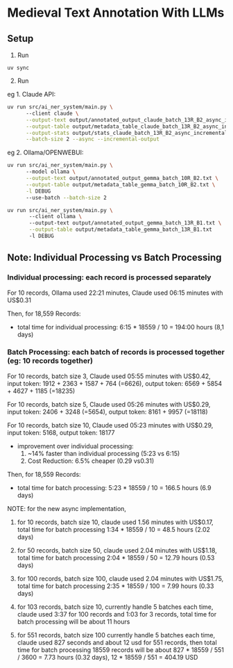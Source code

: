 # Medieval Text Annotation With LLMs

## Setup

1. Run 

`uv sync`

2. Run 

eg 1. Claude API:

```Bash
uv run src/ai_ner_system/main.py \ 
      --client claude \
      --output-text output/annotated_output_claude_batch_13R_B2_async_incremental.txt \
      --output-table output/metadata_table_claude_batch_13R_B2_async_incremental.txt \
      --output-stats output/stats_claude_batch_13R_B2_async_incremental.txt \
      --batch-size 2 --async --incremental-output
```

eg 2. Ollama/OPENWEBUI:

```Bash
uv run src/ai_ner_system/main.py \ 
      --model ollama \
      --output-text output/annotated_output_gemma_batch_10R_B2.txt \
      --output-table output/metadata_table_gemma_batch_10R_B2.txt \
      -l DEBUG
      --use-batch --batch-size 2
```

```Bash
uv run src/ai_ner_system/main.py \ 
       --client ollama \ 
       --output-text output/annotated_output_gemma_batch_13R_B1.txt \
       --output-table output/metadata_table_gemma_batch_13R_B1.txt 
       -l DEBUG
```


## Note: Individual Processing vs Batch Processing

### Individual processing: each record is processed separately

For 10 records, Ollama used 22:21 minutes, Claude used 06:15 minutes with US$0.31 

Then, for 18,559 Records:

* total time for individual processing: 6:15 * 18559 / 10 = 194:00 hours (8,1 days)


### Batch Processing: each batch of records is processed together (eg: 10 records together)

For 10 records, batch size 3, Claude used 05:55 minutes with US$0.42, input token: 1912 + 2363 + 1587 + 764 (=6626), output token: 6569 + 5854 + 4627 + 1185 (=18235)

For 10 records, batch size 5, Claude used 05:26 minutes with US$0.29, input token: 2406 + 3248 (=5654), output token: 8161 + 9957 (=18118)
 
For 10 records, batch size 10, Claude used 05:23 minutes with US$0.29, input token: 5168, output token: 18177

- improvement over individual processing:
    1. ~14% faster than individual processing (5:23 vs 6:15)
    2. Cost Reduction: 6.5% cheaper (0.29 vs0.31)


Then, for 18,559 Records:

* total time for batch processing: 5:23 * 18559 / 10 = 166.5 hours (6.9 days)


NOTE: for the new async implementation, 
1. for 10 records, batch size 10, claude used 1.56 minutes with US$0.17, total time for batch processing 1:34 * 18559 / 10 = 48.5 hours (2.02 days)
2. for 50 records, batch size 50, claude used 2.04 minutes with US$1.18, total time for batch processing 2:04 * 18559 / 50 = 12.79 hours (0.53 days)
3. for 100 records, batch size 100, claude used 2.04 minutes with US$1.75, total time for batch processing 2:35 * 18559 / 100 = 7.99 hours (0.33 days)

4. for 103 records, batch size 10, currently handle 5 batches each time, claude used 3:37 for 100 records and 1:03 for 3 records, total time for batch processing will be about 11 hours 

5. for 551 records, batch size 100 currently handle 5 batches each time, claude used 827 seconds and about 12 usd for 551 records, then total time for batch processing 18559 records will be about 827 * 18559 / 551 / 3600 = 7.73 hours (0.32 days), 12 * 18559 / 551 = 404.19 USD